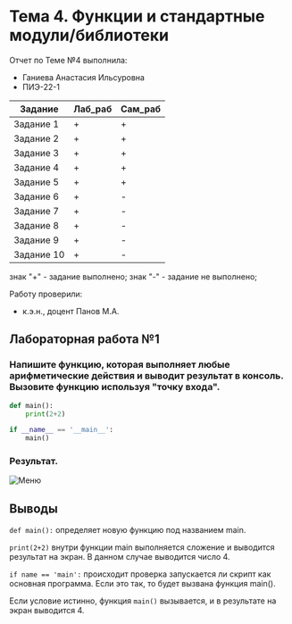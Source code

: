 # Тема 4. Функции и стандартные модули/библиотеки
Отчет по Теме №4 выполнила:
- Ганиева Анастасия Ильсуровна
- ПИЭ-22-1

| Задание | Лаб_раб | Сам_раб |
| ------ | ------ | ------ |
| Задание 1 | + | + |
| Задание 2 | + | + |
| Задание 3 | + | + |
| Задание 4 | + | + |
| Задание 5 | + | + |
| Задание 6 | + | - |
| Задание 7 | + | - |
| Задание 8 | + | - |
| Задание 9 | + | - |
| Задание 10 | + | - |

знак "+" - задание выполнено; знак "-" - задание не выполнено;

Работу проверили:
- к.э.н., доцент Панов М.А.

## Лабораторная работа №1
### Напишите функцию, которая выполняет любые арифметические действия и выводит результат в консоль. Вызовите функцию используя "точку входа".

```python
def main():
    print(2+2)

if __name__ == '__main__':
    main()
```

### Результат.

![Меню]()

## Выводы

`def main():` определяет новую функцию под названием main.

`print(2+2)` внутри функции main выполняется сложение и выводится результат на экран. В данном случае выводится число 4.

`if name == 'main':` происходит проверка запускается ли скрипт как основная программа. Если это так, то будет вызвана функция main().    

Если условие истинно, функция `main()` вызывается, и в результате на экран выводится 4.